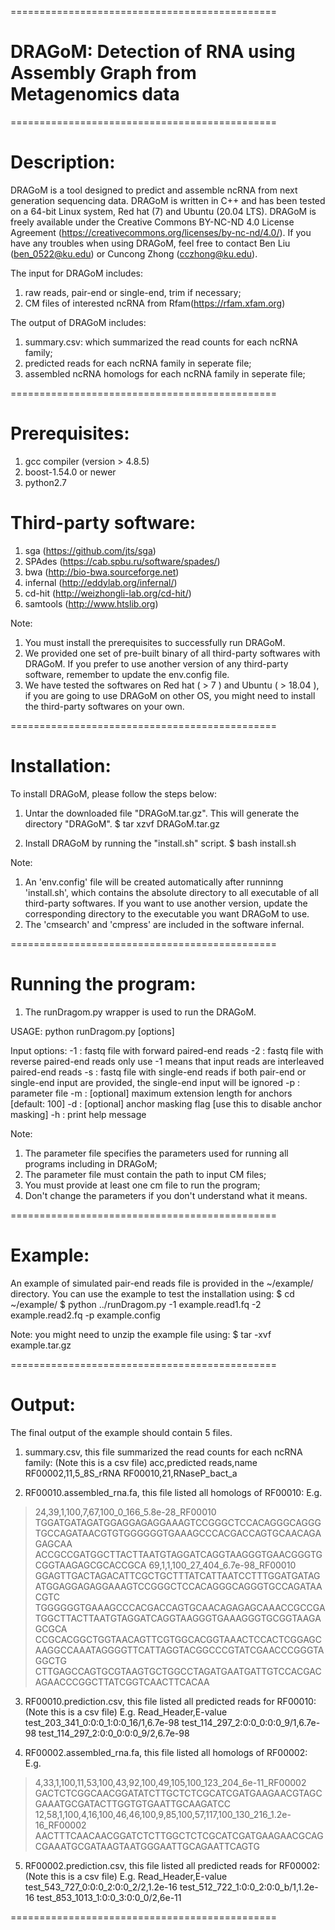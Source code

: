==============================================

# DRAGoM: Detection of RNA using Assembly Graph from Metagenomics data

==============================================
# Description:

DRAGoM is a tool designed to predict and assemble ncRNA from next generation sequencing data.
DRAGoM is written in C++ and has been tested on a 64-bit Linux system, Red hat (7) and Ubuntu (20.04 LTS).
DRAGoM is freely available under the Creative Commons BY-NC-ND 4.0 License Agreement (https://creativecommons.org/licenses/by-nc-nd/4.0/).
If you have any troubles when using DRAGoM, feel free to contact Ben Liu (ben_0522@ku.edu) or Cuncong Zhong (cczhong@ku.edu).

The input for DRAGoM includes:
1. raw reads, pair-end or single-end, trim if necessary;
2. CM files of interested ncRNA from Rfam(https://rfam.xfam.org)

The output of DRAGoM includes:
1. summary.csv: which summarized the read counts for each ncRNA family;
2. predicted reads for each ncRNA family in seperate file;
3. assembled ncRNA homologs for each ncRNA family in seperate file;

==============================================
# Prerequisites:

1. gcc compiler (version > 4.8.5)
2. boost-1.54.0 or newer
3. python2.7

# Third-party software:
1. sga (https://github.com/jts/sga)
2. SPAdes (https://cab.spbu.ru/software/spades/)
3. bwa (http://bio-bwa.sourceforge.net)
4. infernal (http://eddylab.org/infernal/)
5. cd-hit (http://weizhongli-lab.org/cd-hit/)
6. samtools (http://www.htslib.org)

Note:
1. You must install the prerequisites to successfully run DRAGoM.
2. We provided one set of pre-built binary of all third-party softwares with DRAGoM.
   If you prefer to use another version of any third-party software, remember to update the env.config file.
3. We have tested the softwares on Red hat ( > 7 ) and Ubuntu ( > 18.04 ), if you are going to use DRAGoM on
   other OS, you might need to install the third-party softwares on your own.

==============================================
# Installation:

To install DRAGoM, please follow the steps below:

1. Untar the downloaded file "DRAGoM.tar.gz". This will generate the directory "DRAGoM".
    $ tar xzvf DRAGoM.tar.gz

2. Install DRAGoM by running the "install.sh" script.
    $ bash install.sh

Note:
1. An 'env.config' file will be created automatically after runninng 'install.sh', which contains
   the absolute directory to all executable of all third-party softwares. If you want to use another
   version, update the corresponding directory to the executable you want DRAGoM to use.
2. The 'cmsearch' and 'cmpress' are included in the software infernal.

==============================================
# Running the program:

1.  The runDragom.py wrapper is used to run the DRAGoM.

USAGE: python runDragom.py [options]

Input  options:
-1   <filename>    : fastq file with forward paired-end reads
-2   <filename>    : fastq file with reverse paired-end reads
                   only use -1 <filename> means that input reads are interleaved paired-end reads
-s   <filename>    : fastq file with single-end reads
                   if both pair-end or single-end input are provided, the single-end input will be ignored
-p   <filename>    : parameter file
-m   <int>         : [optional] maximum extension length for anchors [default: 100]
-d                 : [optional] anchor masking flag [use this to disable anchor masking]
-h                 : print help message


Note:
1. The parameter file specifies the parameters used for running all programs including in DRAGoM;
2. The parameter file must contain the path to input CM files;
3. You must provide at least one cm file to run the program;
4. Don't change the parameters if you don't understand what it means.

==============================================
# Example:
An example of simulated pair-end reads file is provided in the ~/example/ directory.
You can use the example to test the installation using:
$ cd ~/example/
$ python ../runDragom.py -1 example.read1.fq -2 example.read2.fq -p example.config

Note:
you might need to unzip the example file using:
$ tar -xvf example.tar.gz

==============================================
# Output:

The final output of the example should contain 5 files.

1. summary.csv, this file summarized the read counts for each ncRNA family:
(Note this is a csv file)
acc,predicted reads,name
RF00002,11,5_8S_rRNA
RF00010,21,RNaseP_bact_a

2. RF00010.assembled_rna.fa, this file listed all homologs of RF00010:
E.g.
>24,39,1,100,7,67,100_0_166_5.8e-28_RF00010
TGGATGATAGATGGAGGAGAGGAAAGTCCGGGCTCCACAGGGCAGGGTGCCAGATAACGTGTGGGGGGTGAAAGCCCACGACCAGTGCAACAGAGAGCAA
ACCGCCGATGGCTTACTTAATGTAGGATCAGGTAAGGGTGAACGGGTGCGGTAAGAGCGCACCGCA
>69,1,1,100_27_404_6.7e-98_RF00010
GGAGTTGACTAGACATTCGCTGCTTTATCATTAATCCTTTGGATGATAGATGGAGGAGAGGAAAGTCCGGGCTCCACAGGGCAGGGTGCCAGATAACGTC
TGGGGGGTGAAAGCCCACGACCAGTGCAACAGAGAGCAAACCGCCGATGGCTTACTTAATGTAGGATCAGGTAAGGGTGAAAGGGTGCGGTAAGAGCGCA
CCGCACGGCTGGTAACAGTTCGTGGCACGGTAAACTCCACTCGGAGCAAGGCCAAATAGGGGTTCATTAGGTACGGCCCGTATCGAACCCGGGTAGGCTG
CTTGAGCCAGTGCGTAAGTGCTGGCCTAGATGAATGATTGTCCACGACAGAACCCGGCTTATCGGTCAACTTCACAA

3. RF00010.prediction.csv, this file listed all predicted reads for RF00010:
(Note this is a csv file)
E.g.
Read_Header,E-value
test_203_341_0:0:0_1:0:0_16/1,6.7e-98
test_114_297_2:0:0_0:0:0_9/1,6.7e-98
test_114_297_2:0:0_0:0:0_9/2,6.7e-98

4. RF00002.assembled_rna.fa, this file listed all homologs of RF00002:
E.g.
>4,33,1,100,11,53,100,43,92,100,49,105,100_123_204_6e-11_RF00002
GACTCTCGGCAACGGATATCTTGCTCTCGCATCGATGAAGAACGTAGCGAAATGCGATACTTGGTGTGAATTGCAAGATCC
>12,58,1,100,4,16,100,46,46,100,9,85,100,57,117,100_130_216_1.2e-16_RF00002
AACTTTCAACAACGGATCTCTTGGCTCTCGCATCGATGAAGAACGCAGCGAAATGCGATAAGTAATGGGAATTGCAGAATTCAGTG

5. RF00002.prediction.csv, this file listed all predicted reads for RF00002:
(Note this is a csv file)
E.g.
Read_Header,E-value
test_543_727_0:0:0_2:0:0_2/2,1.2e-16
test_512_722_1:0:0_2:0:0_b/1,1.2e-16
test_853_1013_1:0:0_3:0:0_0/2,6e-11

==============================================
